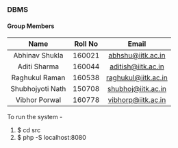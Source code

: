 ### DBMS

#### Group Members

|       Name       | Roll No |        Email        |
|:----------------:|:-------:|:-------------------:|
|  Abhinav Shukla  |  160021 |  abhshu@iitk.ac.in  |
|   Aditi Sharma   |  160044 |  aditish@iitk.ac.in |
|  Raghukul Raman  |  160538 | raghukul@iitk.ac.in |
| Shubhojyoti Nath |  150708 |  shubhoj@iitk.ac.in |
|   Vibhor Porwal  |  160778 |  vibhorp@iitk.ac.in |

To run the system - 
1. $ cd src
2. $ php -S localhost:8080
